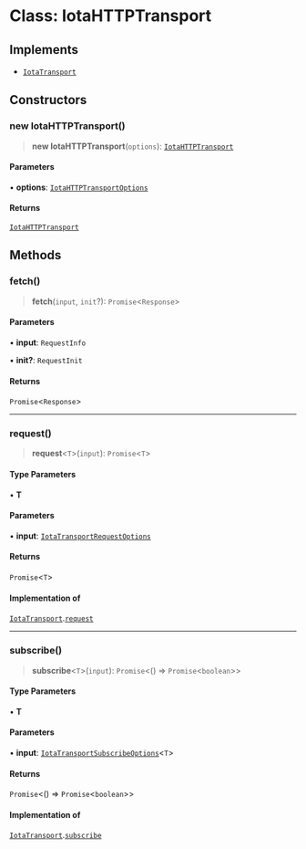 # Class: IotaHTTPTransport

## Implements

- [`IotaTransport`](../interfaces/IotaTransport.md)

## Constructors

### new IotaHTTPTransport()

> **new IotaHTTPTransport**(`options`): [`IotaHTTPTransport`](IotaHTTPTransport.md)

#### Parameters

• **options**: [`IotaHTTPTransportOptions`](../interfaces/IotaHTTPTransportOptions.md)

#### Returns

[`IotaHTTPTransport`](IotaHTTPTransport.md)

## Methods

### fetch()

> **fetch**(`input`, `init`?): `Promise`\<`Response`\>

#### Parameters

• **input**: `RequestInfo`

• **init?**: `RequestInit`

#### Returns

`Promise`\<`Response`\>

---

### request()

> **request**\<`T`\>(`input`): `Promise`\<`T`\>

#### Type Parameters

• **T**

#### Parameters

• **input**: [`IotaTransportRequestOptions`](../interfaces/IotaTransportRequestOptions.md)

#### Returns

`Promise`\<`T`\>

#### Implementation of

[`IotaTransport`](../interfaces/IotaTransport.md).[`request`](../interfaces/IotaTransport.md#request)

---

### subscribe()

> **subscribe**\<`T`\>(`input`): `Promise`\<() => `Promise`\<`boolean`\>\>

#### Type Parameters

• **T**

#### Parameters

• **input**: [`IotaTransportSubscribeOptions`](../interfaces/IotaTransportSubscribeOptions.md)\<`T`\>

#### Returns

`Promise`\<() => `Promise`\<`boolean`\>\>

#### Implementation of

[`IotaTransport`](../interfaces/IotaTransport.md).[`subscribe`](../interfaces/IotaTransport.md#subscribe)
